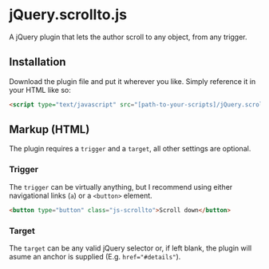 jQuery.scrollto.js
==============

A jQuery plugin that lets the author scroll to any object, from any trigger.

## Installation
Download the plugin file and put it wherever you like.
Simply reference it in your HTML like so:

```html
<script type="text/javascript" src="[path-to-your-scripts]/jQuery.scrollto.js"></script>
```

## Markup (HTML)
The plugin requires a `trigger` and a `target`, all other settings are optional.

### Trigger
The `trigger` can be virtually anything, but I recommend using either navigational links (`a`) or a `<button>` element.

```html
<button type="button" class="js-scrollto">Scroll down</button>
```

### Target
The `target` can be any valid jQuery selector or, if left blank, the plugin will asume an anchor is supplied (E.g. `href="#details"`).
